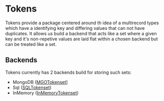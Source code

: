 # Tokens
Tokens provide a package centered around th idea of a multirecord types which have a identifying key and differing values that 
can not have duplicates. It allows us build a backend that acts like a set where a given key and it's non-repetive values are laid
flat within a chosen backend but can be treated like a set.


## Backends
Tokens currently has 2 backends build for storing such sets:

- MongoDB ([MGOTokenset](./tokenset/mongo.go)]
- Sql ([SQLTokenset](./tokenset/sql.go))
- InMemory ([InMemoryTokenset](./tokenset/inmemory.go))
